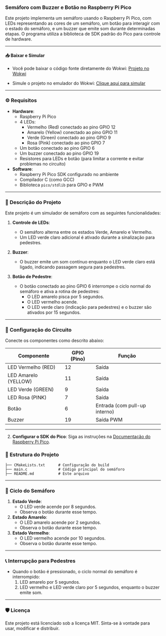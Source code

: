 ### Semáforo com Buzzer e Botão no Raspberry Pi Pico

Este projeto implementa um semáforo usando o Raspberry Pi Pico, com LEDs representando as cores de um semáforo, um botão para interagir com o estado do semáforo, e um buzzer que emite som durante determinadas etapas. O programa utiliza a biblioteca de SDK padrão do Pico para controle de hardware.

---

#### 📥 **Baixar e Simular**
- Você pode baixar o código fonte diretamente do Wokwi:
  [Projeto no Wokwi](https://wokwi.com/projects/417938395227730945)

- Simule o projeto no emulador do Wokwi:
  [Clique aqui para simular](https://wokwi.com/projects/417938395227730945)

---

### ⚙️ **Requisitos**
- **Hardware**:
  - Raspberry Pi Pico
  - 4 LEDs:
    - Vermelho (Red) conectado ao pino GPIO 12
    - Amarelo (Yellow) conectado ao pino GPIO 11
    - Verde (Green) conectado ao pino GPIO 9
    - Rosa (Pink) conectado ao pino GPIO 7
  - Um botão conectado ao pino GPIO 6
  - Um buzzer conectado ao pino GPIO 19
  - Resistores para LEDs e botão (para limitar a corrente e evitar problemas no circuito)
- **Software**:
  - Raspberry Pi Pico SDK configurado no ambiente
  - Compilador C (como GCC)
  - Biblioteca `pico/stdlib` para GPIO e PWM

---

### 📖 **Descrição do Projeto**
Este projeto é um simulador de semáforo com as seguintes funcionalidades:

1. **Controle de LEDs**:
   - O semáforo alterna entre os estados Verde, Amarelo e Vermelho.
   - Um LED verde claro adicional é ativado durante a sinalização para pedestres.

2. **Buzzer**:
   - O buzzer emite um som contínuo enquanto o LED verde claro está ligado, indicando passagem segura para pedestres.

3. **Botão de Pedestre**:
   - O botão conectado ao pino GPIO 6 interrompe o ciclo normal do semáforo e ativa a rotina de pedestres:
     - O LED amarelo pisca por 5 segundos.
     - O LED vermelho acende.
     - O LED verde claro (indicação para pedestres) e o buzzer são ativados por 15 segundos.

---

### 🔧 **Configuração do Circuito**
Conecte os componentes como descrito abaixo:

| Componente | GPIO (Pino) | Função |
|------------|-------------|--------|
| LED Vermelho (RED) | 12 | Saída |
| LED Amarelo (YELLOW) | 11 | Saída |
| LED Verde (GREEN) | 9 | Saída |
| LED Rosa (PINK) | 7 | Saída |
| Botão | 6 | Entrada (com pull-up interno) |
| Buzzer | 19 | Saída PWM |

---

2. **Configurar o SDK do Pico**:
   Siga as instruções na [Documentação do Raspberry Pi Pico](https://datasheets.raspberrypi.com/pico/getting-started-with-pico.pdf).



### 📂 **Estrutura do Projeto**
```plaintext
├── CMakeLists.txt      # Configuração do build
├── main.c              # Código principal do semáforo
├── README.md           # Este arquivo
```

---

### 🚦 **Ciclo do Semáforo**
1. **Estado Verde**:
   - O LED verde acende por 8 segundos.
   - Observa o botão durante esse tempo.
2. **Estado Amarelo**:
   - O LED amarelo acende por 2 segundos.
   - Observa o botão durante esse tempo.
3. **Estado Vermelho**:
   - O LED vermelho acende por 10 segundos.
   - Observa o botão durante esse tempo.

---

### 📞 **Interrupção para Pedestres**
- Quando o botão é pressionado, o ciclo normal do semáforo é interrompido:
  1. LED amarelo por 5 segundos.
  2. LED vermelho e LED verde claro por 5 segundos, enquanto o buzzer emite som.

---

### 🛡️ **Licença**
Este projeto está licenciado sob a licença MIT. Sinta-se à vontade para usar, modificar e distribuir.